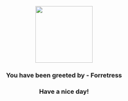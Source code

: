 <p align="center">
            <img src="https://raw.githubusercontent.com/PokeAPI/sprites/master/sprites/pokemon/205.png" width="150" height="150">
          </p>
          <h3 align="center">You have been greeted by - <b>Forretress</b></h3>
          <h3 align="center">Have a nice day!</h3>
        